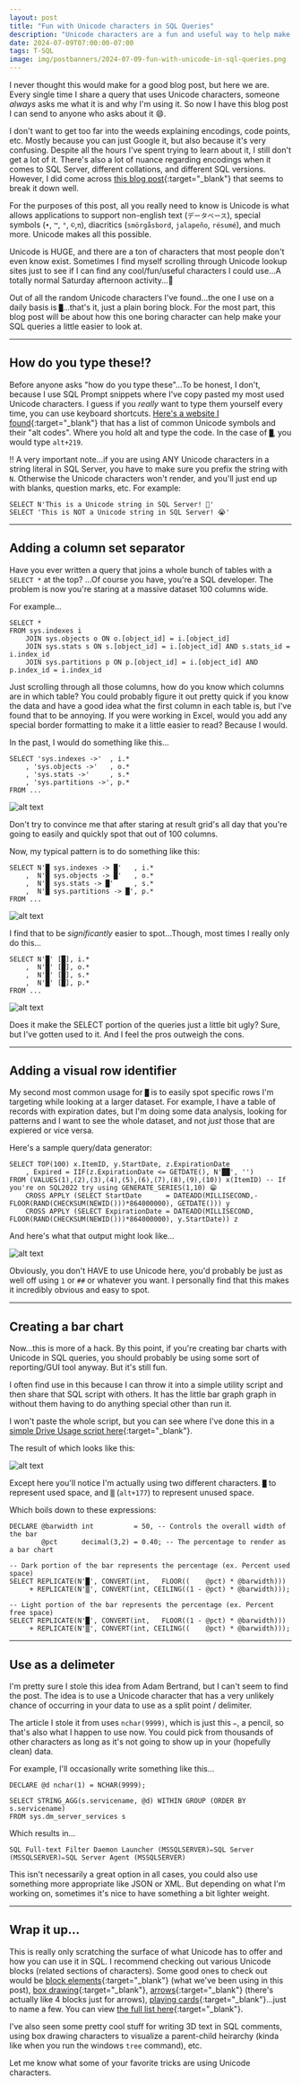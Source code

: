 ```yaml
---
layout: post
title: "Fun with Unicode characters in SQL Queries"
description: "Unicode characters are a fun and useful way to help make your query results easier to read and even make some fun graphics."
date: 2024-07-09T07:00:00-07:00
tags: T-SQL
image: img/postbanners/2024-07-09-fun-with-unicode-in-sql-queries.png
---
```


I never thought this would make for a good blog post, but here we are. Every single time I share a query that uses Unicode characters, someone _always_ asks me what it is and why I'm using it. So now I have this blog post I can send to anyone who asks about it 😄.

I don't want to get too far into the weeds explaining encodings, code points, etc. Mostly because you can just Google it, but also because it's very confusing. Despite all the hours I've spent trying to learn about it, I still don't get a lot of it. There's also a lot of nuance regarding encodings when it comes to SQL Server, different collations, and different SQL versions. However, I did come across [this blog post](https://sqlrebel.org/2021/07/29/utf-16-and-utf-8-encoding-sql-server/){:target="_blank"} that seems to break it down well.

For the purposes of this post, all you really need to know is Unicode is what allows applications to support non-english text (`データベース`), special symbols (`•`, `™`, `°`, `©`,`π`), diacritics (`smörgåsbord`, `jalapeño`, `résumé`), and much more. Unicode makes all this possible.

Unicode is HUGE, and there are a ton of characters that most people don't even know exist. Sometimes I find myself scrolling through Unicode lookup sites just to see if I can find any cool/fun/useful characters I could use...A totally normal Saturday afternoon activity...👀

Out of all the random Unicode characters I've found...the one I use on a daily basis is `█`...that's it, just a plain boring block. For the most part, this blog post will be about how this one boring character can help make your SQL queries a little easier to look at.

----

## How do you type these!?

Before anyone asks "how do you type these"...To be honest, I don't, because I use SQL Prompt snippets where I've copy pasted my most used Unicode characters. I guess if you _really_ want to type them yourself every time, you can use keyboard shortcuts. [Here's a website I found](https://www.alt-codes.net/){:target="_blank"} that has a list of common Unicode symbols and their "alt codes". Where you hold alt and type the code. In the case of `█`, you would type `alt+219`.

‼ A very important note...if you are using ANY Unicode characters in a string literal in SQL Server, you have to make sure you prefix the string with `N`. Otherwise the Unicode characters won't render, and you'll just end up with blanks, question marks, etc. For example:

```tsql
SELECT N'This is a Unicode string in SQL Server! 🦄'
SELECT 'This is NOT a Unicode string in SQL Server! 😭'
```

----

## Adding a column set separator

Have you ever written a query that joins a whole bunch of tables with a `SELECT *` at the top? ...Of course you have, you're a SQL developer. The problem is now you're staring at a massive dataset 100 columns wide.

For example...

```tsql
SELECT *
FROM sys.indexes i
    JOIN sys.objects o ON o.[object_id] = i.[object_id]
    JOIN sys.stats s ON s.[object_id] = i.[object_id] AND s.stats_id = i.index_id
    JOIN sys.partitions p ON p.[object_id] = i.[object_id] AND p.index_id = i.index_id
```

Just scrolling through all those columns, how do you know which columns are in which table? You could probably figure it out pretty quick if you know the data and have a good idea what the first column in each table is, but I've found that to be annoying. If you were working in Excel, would you add any special border formatting to make it a little easier to read? Because I would.

In the past, I would do something like this...

```tsql
SELECT 'sys.indexes ->'  , i.*
    , 'sys.objects ->'   , o.*
    , 'sys.stats ->'     , s.*
    , 'sys.partitions ->', p.*
FROM ...
```

![alt text](/img/unicodequeries/20240708_155925.png)

Don't try to convince me that after staring at result grid's all day that you're going to easily and quickly spot that out of 100 columns.

Now, my typical pattern is to do something like this:

```tsql
SELECT N'█ sys.indexes -> █'   , i.*
    ,  N'█ sys.objects -> █'   , o.*
    ,  N'█ sys.stats -> █'     , s.*
    ,  N'█ sys.partitions -> █', p.*
FROM ...
```

![alt text](/img/unicodequeries/20240708_160956.png)

I find that to be _significantly_ easier to spot...Though, most times I really only do this...

```tsql
SELECT N'█' [█], i.*
    ,  N'█' [█], o.*
    ,  N'█' [█], s.*
    ,  N'█' [█], p.*
FROM ...
```

![alt text](/img/unicodequeries/20240708_161344.png)

Does it make the SELECT portion of the queries just a little bit ugly? Sure, but I've gotten used to it. And I feel the pros outweigh the cons.

----

## Adding a visual row identifier

My second most common usage for `█` is to easily spot specific rows I'm targeting while looking at a larger dataset. For example, I have a table of records with expiration dates, but I'm doing some data analysis, looking for patterns and I want to see the whole dataset, and not _just_ those that are expiered or vice versa.

Here's a sample query/data generator:

```tsql
SELECT TOP(100) x.ItemID, y.StartDate, z.ExpirationDate
    , Expired = IIF(z.ExpirationDate <= GETDATE(), N'██', '')
FROM (VALUES(1),(2),(3),(4),(5),(6),(7),(8),(9),(10)) x(ItemID) -- If you're on SQL2022 try using GENERATE_SERIES(1,10) 😁
    CROSS APPLY (SELECT StartDate      = DATEADD(MILLISECOND,-FLOOR(RAND(CHECKSUM(NEWID()))*864000000), GETDATE())) y
    CROSS APPLY (SELECT ExpirationDate = DATEADD(MILLISECOND, FLOOR(RAND(CHECKSUM(NEWID()))*864000000), y.StartDate)) z
```

And here's what that output might look like...

![alt text](/img/unicodequeries/20240708_164754.png)

Obviously, you don't HAVE to use Unicode here, you'd probably be just as well off using `1` or `##` or whatever you want. I personally find that this makes it incredibly obvious and easy to spot.

----

## Creating a bar chart

Now...this is more of a hack. By this point, if you're creating bar charts with Unicode in SQL queries, you should probably be using some sort of reporting/GUI tool anyway. But it's still fun.

I often find use in this because I can throw it into a simple utility script and then share that SQL script with others. It has the little bar graph graph in without them having to do anything special other than run it.

I won't paste the whole script, but you can see where I've done this in a [simple Drive Usage script here](https://github.com/chadbaldwin/SQL/blob/main/Scripts/Drive%20Usage.sql){:target="_blank"}.

The result of which looks like this:

![alt text](/img/unicodequeries/20240708_171010.png)

Except here you'll notice I'm actually using two different characters. `█` to represent used space, and `▒` (`alt+177`) to represent unused space.

Which boils down to these expressions:

```tsql
DECLARE @barwidth int          = 50, -- Controls the overall width of the bar
        @pct      decimal(3,2) = 0.40; -- The percentage to render as a bar chart

-- Dark portion of the bar represents the percentage (ex. Percent used space)
SELECT REPLICATE(N'█', CONVERT(int,   FLOOR((    @pct) * @barwidth)))
     + REPLICATE(N'▒', CONVERT(int, CEILING((1 - @pct) * @barwidth)));

-- Light portion of the bar represents the percentage (ex. Percent free space)
SELECT REPLICATE(N'█', CONVERT(int,   FLOOR((1 - @pct) * @barwidth)))
     + REPLICATE(N'▒', CONVERT(int, CEILING((    @pct) * @barwidth)));
```

----

## Use as a delimeter

I'm pretty sure I stole this idea from Adam Bertrand, but I can't seem to find the post. The idea is to use a Unicode character that has a very unlikely chance of occurring in your data to use as a split point / delimiter.

The article I stole it from uses `nchar(9999)`, which is just this `✏`, a pencil, so that's also what I happen to use now. You could pick from thousands of other characters as long as it's not going to show up in your (hopefully clean) data.

For example, I'll occasionally write something like this...

```tsql
DECLARE @d nchar(1) = NCHAR(9999);

SELECT STRING_AGG(s.servicename, @d) WITHIN GROUP (ORDER BY s.servicename)
FROM sys.dm_server_services s
```

Which results in...

```plaintext
SQL Full-text Filter Daemon Launcher (MSSQLSERVER)✏SQL Server (MSSQLSERVER)✏SQL Server Agent (MSSQLSERVER)
```

This isn't necessarily a great option in all cases, you could also use something more appropriate like JSON or XML. But depending on what I'm working on, sometimes it's nice to have something a bit lighter weight.

----

## Wrap it up...

This is really only scratching the surface of what Unicode has to offer and how you can use it in SQL. I recommend checking out various Unicode blocks (related sections of characters). Some good ones to check out would be [block elements](https://unicode-explorer.com/b/2580){:target="_blank"} (what we've been using in this post), [box drawing](https://unicode-explorer.com/b/2500){:target="_blank"}, [arrows](https://unicode-explorer.com/b/2190){:target="_blank"} (there's actually like 4 blocks just for arrows), [playing cards](https://unicode-explorer.com/b/1F0A0){:target="_blank"}...just to name a few. You can view [the full list here](https://unicode-explorer.com/blocks){:target="_blank"}.

I've also seen some pretty cool stuff for writing 3D text in SQL comments, using box drawing characters to visualize a parent-child heirarchy (kinda like when you run the windows `tree` command), etc.

Let me know what some of your favorite tricks are using Unicode characters.
